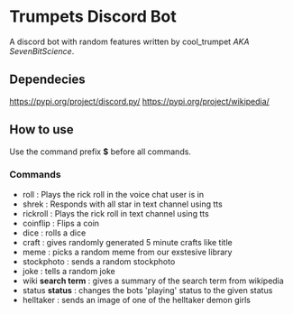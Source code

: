 # Trumpets Discord Bot
A discord bot with random features written by cool_trumpet *AKA SevenBitScience*.

## Dependecies
https://pypi.org/project/discord.py/
https://pypi.org/project/wikipedia/

## How to use
Use the command prefix **$** before all commands.

### Commands
- roll : Plays the rick roll in the voice chat user is in
- shrek : Responds with all star in text channel using tts
- rickroll : Plays the rick roll in text channel using tts
- coinflip : Flips a coin
- dice : rolls a dice
- craft : gives randomly generated 5 minute crafts like title
- meme : picks a random meme from our exstesive library
- stockphoto : sends a random stockphoto
- joke : tells a random joke
- wiki **search term** : gives a summary of the search term from wikipedia
- status **status** : changes the bots 'playing' status to the given status
- helltaker : sends an image of one of the helltaker demon girls
